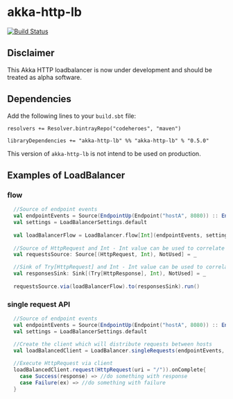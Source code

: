 akka-http-lb
===

[![Build Status](https://travis-ci.org/codeheroesdev/akka-http-lb.svg?branch=master)](https://travis-ci.org/codeheroesdev/akka-http-lb)

Disclaimer
----------
This Akka HTTP loadbalancer is now under development and should be treated as alpha software.

Dependencies
------------
Add the following lines to your `build.sbt` file:

    resolvers += Resolver.bintrayRepo("codeheroes", "maven")

    libraryDependencies += "akka-http-lb" %% "akka-http-lb" % "0.5.0"

This version of `akka-http-lb` is not intend to be used on production.


Examples of LoadBalancer
------------------------
### flow
```scala
  //Source of endpoint events
  val endpointEvents = Source(EndpointUp(Endpoint("hostA", 8080)) :: EndpointUp(Endpoint("hostB", 8080)) :: Nil)
  val settings = LoadBalancerSettings.default
  
  val loadBalancerFlow = LoadBalancer.flow[Int](endpointEvents, settings)
  
  //Source of HttpRequest and Int - Int value can be used to correlate requests with responses
  val requestsSource: Source[(HttpRequest, Int), NotUsed] = _

  //Sink of Try[HttpRequest] and Int - Int value can be used to correlate responses with requests
  val responsesSink: Sink[(Try[HttpResponse], Int), NotUsed] = _
  
  requestsSource.via(loadBalancerFlow).to(responsesSink).run()
```

### single request API
```scala
  //Source of endpoint events
  val endpointEvents = Source(EndpointUp(Endpoint("hostA", 8080)) :: EndpointUp(Endpoint("hostB", 8080)) :: Nil)
  val settings = LoadBalancerSettings.default

  //Create the client which will distribute requests between hosts
  val loadBalancedClient = LoadBalancer.singleRequests(endpointEvents, settings)
  
  //Execute HttpRequest via client
  loadBalancedClient.request(HttpRequest(uri = "/")).onComplete{
    case Success(response) => //do something with response
    case Failure(ex) => //do something with failure
  }
```
